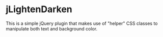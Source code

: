 # jLightenDarken
This is a simple jQuery plugin that makes use of "helper" CSS classes to manipulate both text and background color. 

